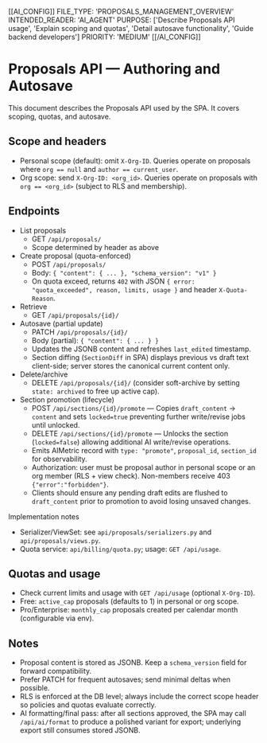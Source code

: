 [[AI_CONFIG]]
FILE_TYPE: 'PROPOSALS_MANAGEMENT_OVERVIEW'
INTENDED_READER: 'AI_AGENT'
PURPOSE: ['Describe Proposals API usage', 'Explain scoping and quotas', 'Detail autosave functionality', 'Guide backend developers']
PRIORITY: 'MEDIUM'
[[/AI_CONFIG]]

# Proposals API — Authoring and Autosave

This document describes the Proposals API used by the SPA. It covers scoping, quotas, and autosave.

## Scope and headers
- Personal scope (default): omit `X-Org-ID`. Queries operate on proposals where `org == null` and `author == current_user`.
- Org scope: send `X-Org-ID: <org_id>`. Queries operate on proposals with `org == <org_id>` (subject to RLS and membership).

## Endpoints
- List proposals
  - GET `/api/proposals/`
  - Scope determined by header as above
- Create proposal (quota-enforced)
  - POST `/api/proposals/`
  - Body: `{ "content": { ... }, "schema_version": "v1" }`
  - On quota exceed, returns `402` with JSON `{ error: "quota_exceeded", reason, limits, usage }` and header `X-Quota-Reason`.
- Retrieve
  - GET `/api/proposals/{id}/`
- Autosave (partial update)
  - PATCH `/api/proposals/{id}/`
  - Body (partial): `{ "content": { ... } }`
  - Updates the JSONB content and refreshes `last_edited` timestamp.
  - Section diffing (`SectionDiff` in SPA) displays previous vs draft text client-side; server stores the canonical current content only.
- Delete/archive
  - DELETE `/api/proposals/{id}/` (consider soft-archive by setting `state: archived` to free up active cap).
- Section promotion (lifecycle)
  - POST `/api/sections/{id}/promote` — Copies `draft_content` → `content` and sets `locked=true` preventing further write/revise jobs until unlocked.
  - DELETE `/api/sections/{id}/promote` — Unlocks the section (`locked=false`) allowing additional AI write/revise operations.
  - Emits AIMetric record with `type: "promote"`, `proposal_id`, `section_id` for observability.
  - Authorization: user must be proposal author in personal scope or an org member (RLS + view check). Non-members receive 403 `{"error":"forbidden"}`.
  - Clients should ensure any pending draft edits are flushed to `draft_content` prior to promotion to avoid losing unsaved changes.

Implementation notes

- Serializer/ViewSet: see `api/proposals/serializers.py` and `api/proposals/views.py`.
- Quota service: `api/billing/quota.py`; usage: `GET /api/usage`.

## Quotas and usage

- Check current limits and usage with `GET /api/usage` (optional `X-Org-ID`).
- Free: `active_cap` proposals (defaults to 1) in personal or org scope.
- Pro/Enterprise: `monthly_cap` proposals created per calendar month (configurable via env).

## Notes

- Proposal content is stored as JSONB. Keep a `schema_version` field for forward compatibility.
- Prefer PATCH for frequent autosaves; send minimal deltas when possible.
- RLS is enforced at the DB level; always include the correct scope header so policies and quotas evaluate correctly.
- AI formatting/final pass: after all sections approved, the SPA may call `/api/ai/format` to produce a polished variant for export; underlying export still consumes stored JSONB.
